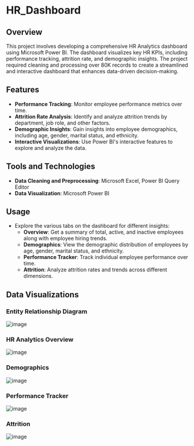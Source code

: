 # HR_Dashboard

## Overview

This project involves developing a comprehensive HR Analytics dashboard using Microsoft Power BI. The dashboard visualizes key HR KPIs, including performance tracking, attrition rate, and demographic insights. The project required cleaning and processing over 80K records to create a streamlined and interactive dashboard that enhances data-driven decision-making.

## Features

- **Performance Tracking**: Monitor employee performance metrics over time.
- **Attrition Rate Analysis**: Identify and analyze attrition trends by department, job role, and other factors.
- **Demographic Insights**: Gain insights into employee demographics, including age, gender, marital status, and ethnicity.
- **Interactive Visualizations**: Use Power BI's interactive features to explore and analyze the data.

## Tools and Technologies

- **Data Cleaning and Preprocessing**: Microsoft Excel, Power BI Query Editor
- **Data Visualization**: Microsoft Power BI

## Usage

- Explore the various tabs on the dashboard for different insights:
  - **Overview**: Get a summary of total, active, and inactive employees along with employee hiring trends.
  - **Demographics**: View the demographic distribution of employees by age, gender, marital status, and ethnicity.
  - **Performance Tracker**: Track individual employee performance over time.
  - **Attrition**: Analyze attrition rates and trends across different dimensions.

## Data Visualizations

### Entity Relationship Diagram
![image](https://github.com/user-attachments/assets/22b28290-cf57-4883-b1ae-42c3be29703d)

### HR Analytics Overview
![image](https://github.com/user-attachments/assets/907abe04-db04-4a03-a313-1267ddc40b1d)

### Demographics
![image](https://github.com/user-attachments/assets/1eeb65c5-fd2d-42e3-abd5-60056eea6249)

### Performance Tracker
![image](https://github.com/user-attachments/assets/28a4b994-0da1-4938-bbee-8d68dc295e0a)

### Attrition
![image](https://github.com/user-attachments/assets/06ebd694-7de0-4c17-88e1-03fef5c86555)

